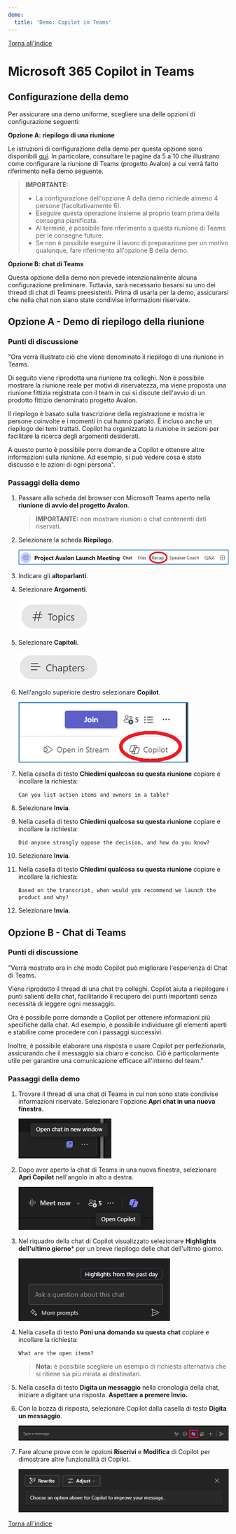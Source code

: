 ```yaml
---
demo:
  title: 'Demo: Copilot in Teams'
---
```


[Torna all'indice](https://microsoftlearning.github.io/MS-4012-Microsoft-Copilot-Web-Based-Interactive-Experience-for-Executives/)

# Microsoft 365 Copilot in Teams

## Configurazione della demo

Per assicurare una demo uniforme, scegliere una delle opzioni di configurazione seguenti:

**Opzione A: riepilogo di una riunione**

Le istruzioni di configurazione della demo per questa opzione sono disponibili [qui](https://microsoft.seismic.com/Link/Content/DCFPQWmT2DMXC8WJjgjP4H44GWXG). In particolare, consultare le pagine da 5 a 10 che illustrano come configurare la riunione di Teams (progetto Avalon) a cui verrà fatto riferimento nella demo seguente.

> **IMPORTANTE:**
> - La configurazione dell'opzione A della demo richiede almeno 4 persone (facoltativamente 6).
> - Eseguire questa operazione insieme al proprio team prima della consegna pianificata.
> - Al termine, è possibile fare riferimento a questa riunione di Teams per le consegne future.
> - Se non è possibile eseguire il lavoro di preparazione per un motivo qualunque, fare riferimento all'opzione B della demo.

**Opzione B: chat di Teams**

Questa opzione della demo non prevede intenzionalmente alcuna configurazione preliminare. Tuttavia, sarà necessario basarsi su uno dei thread di chat di Teams preesistenti. Prima di usarla per la demo, assicurarsi che nella chat non siano state condivise informazioni riservate.


## Opzione A - Demo di riepilogo della riunione

### Punti di discussione

"Ora verrà illustrato ciò che viene denominato il riepilogo di una riunione in Teams.

Di seguito viene riprodotta una riunione tra colleghi. Non è possibile mostrare la riunione reale per motivi di riservatezza, ma viene proposta una riunione fittizia registrata con il team in cui si discute dell'avvio di un prodotto fittizio denominato progetto Avalon.

Il riepilogo è basato sulla trascrizione della registrazione e mostra le persone coinvolte e i momenti in cui hanno parlato. È incluso anche un riepilogo dei temi trattati. Copilot ha organizzato la riunione in sezioni per facilitare la ricerca degli argomenti desiderati.

A questo punto è possibile porre domande a Copilot e ottenere altre informazioni sulla riunione. Ad esempio, si può vedere cosa è stato discusso e le azioni di ogni persona".

### Passaggi della demo

1. Passare alla scheda del browser con Microsoft Teams aperto nella **riunione di avvio del progetto Avalon**.

    > **IMPORTANTE:** non mostrare riunioni o chat contenenti dati riservati.

1. Selezionare la scheda **Riepilogo**.

    ![Screenshot che mostra il riepilogo in Copilot in Teams.](../Demos/Media/teams_recap.png)

1. Indicare gli **altoparlanti**.
1. Selezionare **Argomenti**.

    ![Screenshot che mostra gli argomenti in Copilot in Teams.](../Demos/Media/teams_topics.png)

1. Selezionare **Capitoli**.

    ![Screenshot che mostra i capitoli in Copilot in Teams.](../Demos/Media/teams_chapters.png)

1. Nell'angolo superiore destro selezionare **Copilot**.

    ![Screenshot che mostra l'opzione Copilot in Copilot in Teams.](../Demos/Media/teams_copilot.png)

1. Nella casella di testo **Chiedimi qualcosa su questa riunione** copiare e incollare la richiesta:

    ```text
    Can you list action items and owners in a table?
    ```

1. Selezionare **Invia**.
1. Nella casella di testo **Chiedimi qualcosa su questa riunione** copiare e incollare la richiesta: 

    ```text
    Did anyone strongly oppose the decision, and how do you know?
    ```
    
1. Selezionare **Invia**.
1. Nella casella di testo **Chiedimi qualcosa su questa riunione** copiare e incollare la richiesta:

    ```text
    Based on the transcript, when would you recommend we launch the product and why?
    ```

1. Selezionare **Invia**.

## Opzione B - Chat di Teams

### Punti di discussione

"Verrà mostrato ora in che modo Copilot può migliorare l'esperienza di Chat di Teams.

Viene riprodotto il thread di una chat tra colleghi. Copilot aiuta a riepilogare i punti salienti della chat, facilitando il recupero dei punti importanti senza necessità di leggere ogni messaggio.

Ora è possibile porre domande a Copilot per ottenere informazioni più specifiche dalla chat. Ad esempio, è possibile individuare gli elementi aperti e stabilire come procedere con i passaggi successivi.

Inoltre, è possibile elaborare una risposta e usare Copilot per perfezionarla, assicurando che il messaggio sia chiaro e conciso. Ciò è particolarmente utile per garantire una comunicazione efficace all'interno del team."

### Passaggi della demo

1. Trovare il thread di una chat di Teams in cui non sono state condivise informazioni riservate. Selezionare l'opzione **Apri chat in una nuova finestra**.

    ![Screenshot che mostra l'opzione Apri chat in una nuova finestra.](../Demos/Media/teams_open_chat_window.png)

1. Dopo aver aperto la chat di Teams in una nuova finestra, selezionare **Apri Copilot** nell'angolo in alto a destra.

    ![Screenshot che mostra Apri Copilot nella chat di Teams.](../Demos/Media/teams_open_copilot.png)

1. Nel riquadro della chat di Copilot visualizzato selezionare **Highlights dell'ultimo giorno*** per un breve riepilogo delle chat dell'ultimo giorno.

    ![Screenshot che mostra Apri Copilot nella chat di Teams.](../Demos/Media/teams_highlights.png)

1. Nella casella di testo **Poni una domanda su questa chat** copiare e incollare la richiesta: 

    ```text
    What are the open items?
    ```
    > **Nota:** è possibile scegliere un esempio di richiesta alternativa che si ritiene sia più mirata ai destinatari.   

1. Nella casella di testo **Digita un messaggio** nella cronologia della chat, iniziare a digitare una risposta. **Aspettare a premere Invio.**

1. Con la bozza di risposta, selezionare Copilot dalla casella di testo **Digita un messaggio**.

    ![Screenshot che mostra Apri Copilot nel thread della chat di Teams.](../Demos/Media/teams_open_copilot_chat.png)   

1. Fare alcune prove con le opzioni **Riscrivi** e **Modifica** di Copilot per dimostrare altre funzionalità di Copilot.

    ![Screenshot che mostra le opzioni Riscrivi e Modifica in Copilot in Teams.](../Demos/Media/teams_rewrite_adjust.png)     

[Torna all'indice](https://microsoftlearning.github.io/MS-4012-Microsoft-Copilot-Web-Based-Interactive-Experience-for-Executives/)
